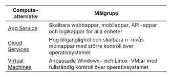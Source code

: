 
| Compute-alternativ | Målgrupp |
| --- | --- |
| [App Service][lnk_app] |Skalbara webbappar, mobilappar, API-appar och logikappar för alla enheter |
| [Cloud Services][lnk_cloud] |Hög tillgänglighet och skalbara n-nivås molnappar med större kontroll över operativsystemet |
| [Virtual Machines][lnk_vm] |Anpassade Windows- och Linux-VM:ar med fullständig kontroll över operativsystemet |

[lnk_app]: ../articles/app-service-web/app-service-web-overview.md
[lnk_vm]:../articles/virtual-machines/windows/about.md
[lnk_cloud]: ../articles/cloud-services/cloud-services-choose-me.md